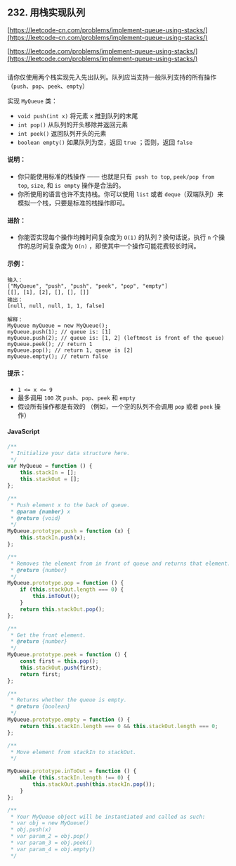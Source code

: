 ## 232. 用栈实现队列

[https://leetcode-cn.com/problems/implement-queue-using-stacks/](https://leetcode-cn.com/problems/implement-queue-using-stacks/)

[https://leetcode.com/problems/implement-queue-using-stacks/](https://leetcode.com/problems/implement-queue-using-stacks/)

###

请你仅使用两个栈实现先入先出队列。队列应当支持一般队列支持的所有操作（`push`、`pop`、`peek`、`empty`）

实现 `MyQueue` 类：

-   `void push(int x)` 将元素 `x` 推到队列的末尾
-   `int pop()` 从队列的开头移除并返回元素
-   `int peek()` 返回队列开头的元素
-   `boolean empty()` 如果队列为空，返回 `true` ；否则，返回 `false`

#### 说明：

-   你只能使用标准的栈操作 —— 也就是只有  `push to top`, `peek/pop from top`, `size`, 和 `is empty` 操作是合法的。
-   你所使用的语言也许不支持栈。你可以使用 `list` 或者 `deque`（双端队列）来模拟一个栈，只要是标准的栈操作即可。

#### 进阶：

-   你能否实现每个操作均摊时间复杂度为 `O(1)` 的队列？换句话说，执行 `n` 个操作的总时间复杂度为 `O(n)` ，即使其中一个操作可能花费较长时间。

#### 示例：

```
输入：
["MyQueue", "push", "push", "peek", "pop", "empty"]
[[], [1], [2], [], [], []]
输出：
[null, null, null, 1, 1, false]

解释：
MyQueue myQueue = new MyQueue();
myQueue.push(1); // queue is: [1]
myQueue.push(2); // queue is: [1, 2] (leftmost is front of the queue)
myQueue.peek(); // return 1
myQueue.pop(); // return 1, queue is [2]
myQueue.empty(); // return false
```

#### 提示：

-   `1 <= x <= 9`
-   最多调用 `100` 次 `push`、`pop`、`peek` 和 `empty`
-   假设所有操作都是有效的 （例如，一个空的队列不会调用 `pop` 或者 `peek` 操作）

#### JavaScript

```js
/**
 * Initialize your data structure here.
 */
var MyQueue = function () {
    this.stackIn = [];
    this.stackOut = [];
};

/**
 * Push element x to the back of queue.
 * @param {number} x
 * @return {void}
 */
MyQueue.prototype.push = function (x) {
    this.stackIn.push(x);
};

/**
 * Removes the element from in front of queue and returns that element.
 * @return {number}
 */
MyQueue.prototype.pop = function () {
    if (this.stackOut.length === 0) {
        this.inToOut();
    }
    return this.stackOut.pop();
};

/**
 * Get the front element.
 * @return {number}
 */
MyQueue.prototype.peek = function () {
    const first = this.pop();
    this.stackOut.push(first);
    return first;
};

/**
 * Returns whether the queue is empty.
 * @return {boolean}
 */
MyQueue.prototype.empty = function () {
    return this.stackIn.length === 0 && this.stackOut.length === 0;
};

/**
 * Move element from stackIn to stackOut.
 */

MyQueue.prototype.inToOut = function () {
    while (this.stackIn.length !== 0) {
        this.stackOut.push(this.stackIn.pop());
    }
};

/**
 * Your MyQueue object will be instantiated and called as such:
 * var obj = new MyQueue()
 * obj.push(x)
 * var param_2 = obj.pop()
 * var param_3 = obj.peek()
 * var param_4 = obj.empty()
 */
```
